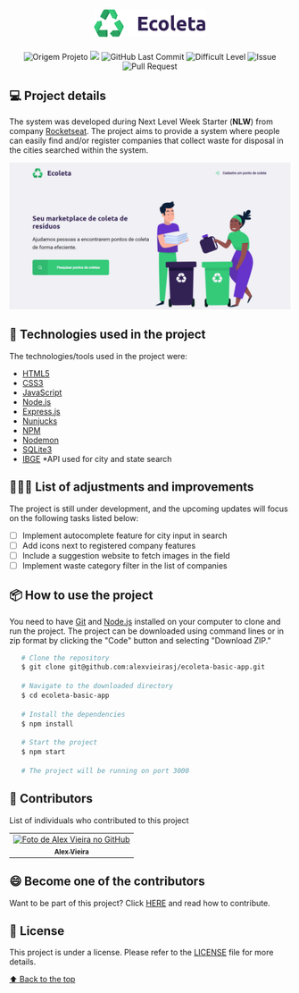 <h1 id="title" align="center">
  <img alt="Ecoleta" title="#Ecoleta" src="./public/assets/logo.svg" width="200px" />
</h1>

<p align="center">
    <img alt="Origem Projeto" src="https://img.shields.io/badge/Project-Course-informational">
    <img src="https://img.shields.io/badge/Course-Rocketseat-blueviolet?logo=data:image/png;base64,iVBORw0KGgoAAAANSUhEUgAAABAAAAAQCAMAAAAoLQ9TAAAALVBMVEVHcExxWsF0XMJzXMJxWcFsUsD///9jRrzY0u6Xh9Gsn9n39fyMecy0qd2bjNJWBT0WAAAABHRSTlMA2Do606wF2QAAAGlJREFUGJVdj1cWwCAIBLEsRU3uf9xobDH8+GZwUYi8i6ucJwrxKE+7D0G9Q4vlYqtmCSjndr4CgCgzlyFgfKfKCVO0LrPKjmiqMxGXkJwNnXskqWG+1oSM+BSwD8f29YLNjvx/OQrn+g99oQSoNmt3PgAAAABJRU5ErkJggg=="></img>
    <img alt="GitHub Last Commit" src="https://img.shields.io/github/last-commit/alexvieirasj/ecoleta-basic-app">
    <img alt="Difficult Level" src="https://img.shields.io/badge/level-medium-yellow">
    <img alt="Issue" src="https://img.shields.io/bitbucket/issues/alexvieirasj/ecoleta-basic-app?style=critical">
    <img alt="Pull Request" src="https://img.shields.io/bitbucket/pr-raw/alexvieirasj/ecoleta-basic-app?style=critical">
</p>

## 💻 Project details

The system was developed during Next Level Week Starter (**NLW**) from company [Rocketseat](https://rocketseat.com.br/). The project aims to provide a system where people can easily find and/or register companies that collect waste for disposal in the cities searched within the system.

![til](./public/assets/demonstracao-sistema.gif)

## :rocket: Technologies used in the project

The technologies/tools used in the project were:

- [HTML5](https://developer.mozilla.org/en-US/docs/Web/Guide/HTML/HTML5)
- [CSS3](https://developer.mozilla.org/en-US/docs/Web/CSS)
- [JavaScript](https://developer.mozilla.org/en-US/docs/Web/JavaScript)
- [Node.js](https://nodejs.org/)
- [Express.js](https://expressjs.com/)
- [Nunjucks](https://mozilla.github.io/nunjucks/)
- [NPM](https://www.npmjs.com/)
- [Nodemon](https://nodemon.io/)
- [SQLite3](https://www.sqlite.org/version3.html)
- [IBGE](https://servicodados.ibge.gov.br/api/docs/localidades?versao=1) *API used for city and state search

## 👨🏻‍💻 List of adjustments and improvements

The project is still under development, and the upcoming updates will focus on the following tasks listed below:

- [ ] Implement autocomplete feature for city input in search
- [ ] Add icons next to registered company features
- [ ] Include a suggestion website to fetch images in the field
- [ ] Implement waste category filter in the list of companies

## :package: How to use the project

You need to have [Git](https://git-scm.com) and [Node.js](https://nodejs.org/) installed on your computer to clone and run the project. The project can be downloaded using command lines or in zip format by clicking the "Code" button and selecting "Download ZIP."

```bash
   # Clone the repository
   $ git clone git@github.com:alexvieirasj/ecoleta-basic-app.git
    
   # Navigate to the downloaded directory
   $ cd ecoleta-basic-app
    
   # Install the dependencies
   $ npm install
    
   # Start the project
   $ npm start

   # The project will be running on port 3000
```

## 🤝 Contributors

List of individuals who contributed to this project

<table>
  <tr>
    <td align="center">
      <a href="#">
        <img src="https://avatars.githubusercontent.com/u/23263907" width="100px;" alt="Foto de Alex Vieira no GitHub"/><br>
        <sub>
          <b>Alex Vieira</b>
        </sub>
      </a>
    </td>
  </tr>
</table>

## 😄 Become one of the contributors<br>

Want to be part of this project? Click [HERE](CONTRIBUTING.md) and read how to contribute.

## 📝 License

This project is under a license. Please refer to the [LICENSE](LICENSE.md) file for more details.

[⬆ Back to the top](#title)
